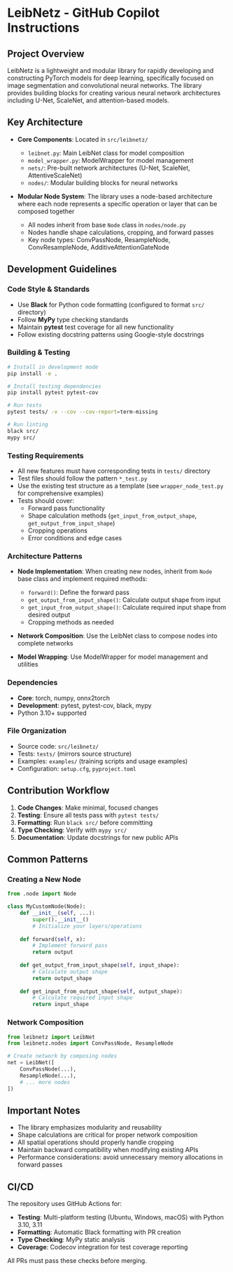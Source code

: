 # LeibNetz - GitHub Copilot Instructions

## Project Overview

LeibNetz is a lightweight and modular library for rapidly developing and constructing PyTorch models for deep learning, specifically focused on image segmentation and convolutional neural networks. The library provides building blocks for creating various neural network architectures including U-Net, ScaleNet, and attention-based models.

## Key Architecture

- **Core Components**: Located in `src/leibnetz/`
  - `leibnet.py`: Main LeibNet class for model composition
  - `model_wrapper.py`: ModelWrapper for model management
  - `nets/`: Pre-built network architectures (U-Net, ScaleNet, AttentiveScaleNet)
  - `nodes/`: Modular building blocks for neural networks

- **Modular Node System**: The library uses a node-based architecture where each node represents a specific operation or layer that can be composed together
  - All nodes inherit from base `Node` class in `nodes/node.py`
  - Nodes handle shape calculations, cropping, and forward passes
  - Key node types: ConvPassNode, ResampleNode, ConvResampleNode, AdditiveAttentionGateNode

## Development Guidelines

### Code Style & Standards
- Use **Black** for Python code formatting (configured to format `src/` directory)
- Follow **MyPy** type checking standards
- Maintain **pytest** test coverage for all new functionality
- Follow existing docstring patterns using Google-style docstrings

### Building & Testing
```bash
# Install in development mode
pip install -e .

# Install testing dependencies  
pip install pytest pytest-cov

# Run tests
pytest tests/ -v --cov --cov-report=term-missing

# Run linting
black src/
mypy src/
```

### Testing Requirements
- All new features must have corresponding tests in `tests/` directory
- Test files should follow the pattern `*_test.py`
- Use the existing test structure as a template (see `wrapper_node_test.py` for comprehensive examples)
- Tests should cover:
  - Forward pass functionality
  - Shape calculation methods (`get_input_from_output_shape`, `get_output_from_input_shape`)
  - Cropping operations
  - Error conditions and edge cases

### Architecture Patterns
- **Node Implementation**: When creating new nodes, inherit from `Node` base class and implement required methods:
  - `forward()`: Define the forward pass
  - `get_output_from_input_shape()`: Calculate output shape from input
  - `get_input_from_output_shape()`: Calculate required input shape from desired output
  - Cropping methods as needed

- **Network Composition**: Use the LeibNet class to compose nodes into complete networks
- **Model Wrapping**: Use ModelWrapper for model management and utilities

### Dependencies
- **Core**: torch, numpy, onnx2torch
- **Development**: pytest, pytest-cov, black, mypy
- Python 3.10+ supported

### File Organization
- Source code: `src/leibnetz/`
- Tests: `tests/` (mirrors source structure)
- Examples: `examples/` (training scripts and usage examples)
- Configuration: `setup.cfg`, `pyproject.toml`

## Contribution Workflow

1. **Code Changes**: Make minimal, focused changes
2. **Testing**: Ensure all tests pass with `pytest tests/`
3. **Formatting**: Run `black src/` before committing
4. **Type Checking**: Verify with `mypy src/`
5. **Documentation**: Update docstrings for new public APIs

## Common Patterns

### Creating a New Node
```python
from .node import Node

class MyCustomNode(Node):
    def __init__(self, ...):
        super().__init__()
        # Initialize your layers/operations
    
    def forward(self, x):
        # Implement forward pass
        return output
    
    def get_output_from_input_shape(self, input_shape):
        # Calculate output shape
        return output_shape
    
    def get_input_from_output_shape(self, output_shape):
        # Calculate required input shape  
        return input_shape
```

### Network Composition
```python
from leibnetz import LeibNet
from leibnetz.nodes import ConvPassNode, ResampleNode

# Create network by composing nodes
net = LeibNet([
    ConvPassNode(...),
    ResampleNode(...),
    # ... more nodes
])
```

## Important Notes

- The library emphasizes modularity and reusability
- Shape calculations are critical for proper network composition
- All spatial operations should properly handle cropping
- Maintain backward compatibility when modifying existing APIs
- Performance considerations: avoid unnecessary memory allocations in forward passes

## CI/CD

The repository uses GitHub Actions for:
- **Testing**: Multi-platform testing (Ubuntu, Windows, macOS) with Python 3.10, 3.11
- **Formatting**: Automatic Black formatting with PR creation
- **Type Checking**: MyPy static analysis
- **Coverage**: Codecov integration for test coverage reporting

All PRs must pass these checks before merging.